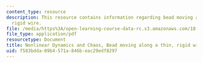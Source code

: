 ```yaml
---
content_type: resource
description: This resource contains information regarding bead moving along a thin,
  rigid wire.
file: /media/https%3A/open-learning-course-data-rc.s3.amazonaws.com/18-385j-nonlinear-dynamics-and-chaos-fall-2014/f583bdda09b4571a846beac29edf8297_MIT18_385JF14_Bead_on_Wire.pdf
file_type: application/pdf
resourcetype: Document
title: Nonlinear Dynamics and Chaos, Bead moving along a thin, rigid wire
uid: f583bdda-09b4-571a-846b-eac29edf8297
---
```

